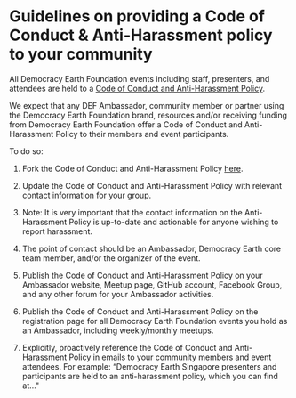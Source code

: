 # Guidelines on providing a Code of Conduct & Anti-Harassment policy to your community

All Democracy Earth Foundation events including staff, presenters, and attendees are held to a [Code of Conduct and Anti-Harassment Policy](https://github.com/DemocracyEarth/ambassadors/blob/master/Code_of_Conduct_%26_Anti-Harassment_policy.md).

We expect that any DEF Ambassador, community member or partner using the Democracy Earth Foundation brand, resources and/or receiving funding from Democracy Earth Foundation offer a Code of Conduct and Anti-Harassment Policy to their members and event participants.

To do so:

1. Fork the Code of Conduct and Anti-Harassment Policy <a href="https://github.com/DemocracyEarth/ambassadors/blob/master/Code-of-Conduct.md">here</a>.

2. Update the Code of Conduct and Anti-Harassment Policy with relevant contact information for your group. 

3. Note: It is very important that the contact information on the Anti-Harassment Policy is up-to-date and actionable for anyone wishing to report harassment. 

4. The point of contact should be an Ambassador, Democracy Earth core team member, and/or the organizer of the event.

5. Publish the Code of Conduct and Anti-Harassment Policy on your Ambassador website, Meetup page, GitHub account, Facebook Group, and any other forum for your Ambassador activities.

6. Publish the Code of Conduct and Anti-Harassment Policy on the registration page for all Democracy Earth Foundation events you hold as an Ambassador, including weekly/monthly meetups.

7. Explicitly, proactively reference the Code of Conduct and Anti-Harassment Policy in emails to your community members and event attendees. For example: “Democracy Earth Singapore presenters and participants are held to an anti-harassment policy, which you can find at..." 

